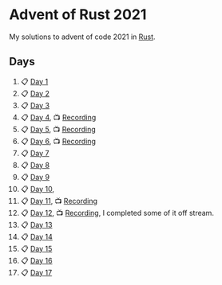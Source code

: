 # Advent of Rust 2021

My solutions to advent of code 2021 in [Rust](https://www.rust-lang.org/).

## Days

1. :clipboard: [Day 1](https://github.com/k0nserv/advent-of-rust-2021/blob/main/src/day01.rs)
1. :clipboard: [Day 2](https://github.com/k0nserv/advent-of-rust-2021/blob/main/src/day02.rs)
1. :clipboard: [Day 3](https://github.com/k0nserv/advent-of-rust-2021/blob/main/src/day03.rs)
1. :clipboard: [Day 4](https://github.com/k0nserv/advent-of-rust-2021/blob/main/src/day04.rs), :tv: [Recording](https://www.twitch.tv/videos/1223707642)
1. :clipboard: [Day 5](https://github.com/k0nserv/advent-of-rust-2021/blob/main/src/day05.rs), :tv: [Recording](https://www.twitch.tv/videos/1224768008)
1. :clipboard: [Day 6](https://github.com/k0nserv/advent-of-rust-2021/blob/main/src/day06.rs), :tv: [Recording](https://www.twitch.tv/videos/1226014791)
1. :clipboard: [Day 7](https://github.com/k0nserv/advent-of-rust-2021/blob/main/src/day07.rs)
1. :clipboard: [Day 8](https://github.com/k0nserv/advent-of-rust-2021/blob/main/src/day08.rs)
1. :clipboard: [Day 9](https://github.com/k0nserv/advent-of-rust-2021/blob/main/src/day09.rs)
1. :clipboard: [Day 10](https://github.com/k0nserv/advent-of-rust-2021/blob/main/src/day10.rs),
1. :clipboard: [Day 11](https://github.com/k0nserv/advent-of-rust-2021/blob/main/src/day11.rs), :tv: [Recording](https://www.twitch.tv/videos/1231545935)
1. :clipboard: [Day 12](https://github.com/k0nserv/advent-of-rust-2021/blob/main/src/day12.rs), :tv: [Recording](https://www.twitch.tv/videos/1231545935?t=00h49m02s), I completed some of it off stream.
1. :clipboard: [Day 13](https://github.com/k0nserv/advent-of-rust-2021/blob/main/src/day13.rs)
1. :clipboard: [Day 14](https://github.com/k0nserv/advent-of-rust-2021/blob/main/src/day14.rs)
1. :clipboard: [Day 15](https://github.com/k0nserv/advent-of-rust-2021/blob/main/src/day15.rs)
1. :clipboard: [Day 16](https://github.com/k0nserv/advent-of-rust-2021/blob/main/src/day16.rs)
1. :clipboard: [Day 17](https://github.com/k0nserv/advent-of-rust-2021/blob/main/src/day17.rs)
